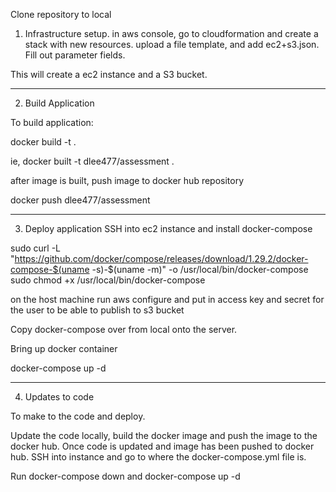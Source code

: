 Clone repository to local

1. Infrastructure setup.
in aws console, go to cloudformation and create a stack with new resources. 
upload a file template, and add ec2+s3.json. Fill out parameter fields.

This will create a ec2 instance and a S3 bucket.

-------------------------------------------------------------------------------

2. Build Application

To build application:

docker build -t <image-name> .

ie,
docker built -t dlee477/assessment .

after image is built, push image to docker hub repository 

docker push dlee477/assessment

-------------------------------------------------------------------------------

3. Deploy application
SSH into ec2 instance and install docker-compose

sudo curl -L "https://github.com/docker/compose/releases/download/1.29.2/docker-compose-$(uname -s)-$(uname -m)" -o /usr/local/bin/docker-compose
sudo chmod +x /usr/local/bin/docker-compose

on the host machine run aws configure and put in access key and secret for the user to be able to publish to s3 bucket

Copy docker-compose over from local onto the server. 

Bring up docker container 

docker-compose up -d

-------------------------------------------------------------------------------

4. Updates to code

To make to the code and deploy.

Update the code locally, build the docker image and push the image to the docker hub.
Once code is updated and image has been pushed to docker hub. SSH into instance and go to where the docker-compose.yml file is. 

Run docker-compose down and docker-compose up -d 